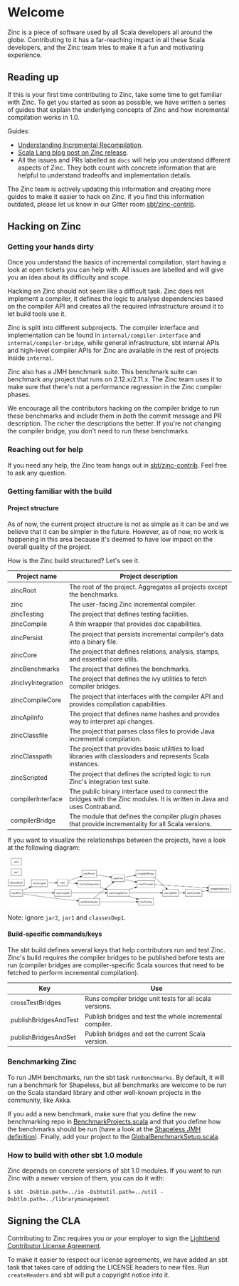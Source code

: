 # Welcome

Zinc is a piece of software used by all Scala developers all around the globe.
Contributing to it has a far-reaching impact in all these Scala developers,
and the Zinc team tries to make it a fun and motivating experience.

## Reading up

If this is your first time contributing to Zinc, take some time to get familiar
with Zinc. To get you started as soon as possible, we have written a series of
guides that explain the underlying concepts of Zinc and how incremental
compilation works in 1.0.

Guides:

* [Understanding Incremental Recompilation](http://www.scala-sbt.org/0.13/docs/Understanding-Recompilation.html).
* [Scala Lang blog post on Zinc release](https://www.scala-lang.org/blog/2017/01/03/zinc-blog-post.html).
* All the issues and PRs labelled as `docs` will help you understand different
  aspects of Zinc. They both count with concrete information that are helpful
  to understand tradeoffs and implementation details.

The Zinc team is actively updating this information and creating more guides
to make it easier to hack on Zinc. if you find this information outdated,
please let us know in our Gitter room [sbt/zinc-contrib][].

## Hacking on Zinc

### Getting your hands dirty

Once you understand the basics of incremental compilation, start having a look
at open tickets you can help with. All issues are labelled and will give you an
idea about its difficulty and scope.

Hacking on Zinc should not seem like a difficult task. Zinc does not implement
a compiler, it defines the logic to analyse dependencies based on the compiler
API and creates all the required infrastructure around it to let build tools
use it.

Zinc is split into different subprojects. The compiler interface and
implementation can be found in `internal/compiler-interface` and `internal/compiler-bridge`,
while general infrastructure, sbt internal APIs and high-level compiler APIs for
Zinc are available in the rest of projects inside `internal`.

Zinc also has a JMH benchmark suite. This benchmark suite can benchmark
any project that runs on 2.12.x/2.11.x. The Zinc team uses it
to make sure that there's not a performance regression in the Zinc compiler phases.

We encourage all the contributors hacking on the compiler bridge to run these
benchmarks and include them in *both* the commit message and PR description.
The richer the descriptions the better. If you're not changing the compiler
bridge, you don't need to run these benchmarks.

### Reaching out for help

If you need any help, the Zinc team hangs out in [sbt/zinc-contrib][].
Feel free to ask any question.

### Getting familiar with the build

#### Project structure

As of now, the current project structure is not as simple as it can be and we
believe that it can be simpler in the future. However, as of now, no work is
happening in this area because it's deemed to have low impact on the overall
quality of the project.

How is the Zinc build structured? Let's see it.

|Project name| Project description|
|------------|--------------------|
|zincRoot| The root of the project. Aggregates all projects except the benchmarks.|
|zinc|The user-facing Zinc incremental compiler.|
|zincTesting|The project that defines testing facilities.|
|zincCompile|A thin wrapper that provides doc capabilities.|
|zincPersist|The project that persists incremental compiler's data into a binary file.|
|zincCore|The project that defines relations, analysis, stamps, and essential core utils.|
|zincBenchmarks|The project that defines the benchmarks.|
|zincIvyIntegration|The project that defines the ivy utilities to fetch compiler bridges.|
|zincCompileCore|The project that interfaces with the compiler API and provides compilation capabilities.|
|zincApiInfo|The project that defines name hashes and provides way to interpret api changes.|
|zincClassfile|The project that parses class files to provide Java incremental compilation.|
|zincClasspath|The project that provides basic utilities to load libraries with classloaders and represents Scala instances.|
|zincScripted|The project that defines the scripted logic to run Zinc's integration test suite.|
|compilerInterface|The public binary interface used to connect the bridges with the Zinc modules. It is written in Java and uses Contraband.|
|compilerBridge|The module that defines the compiler plugin phases that provide incrementality for all Scala versions.|

If you want to visualize the relationships between the projects, have a look at
the following diagram:

![Diagram of projects](docs/project-structure.png)

Note: ignore `jar2`, `jar1` and `classesDep1`.

#### Build-specific commands/keys

The sbt build defines several keys that help contributors run and test Zinc.
Zinc's build requires the compiler bridges to be published before tests are run
(compiler bridges are compiler-specific Scala sources that need to be fetched
to perform incremental compilation).

|Key|Use|
|---|---|
|crossTestBridges|Runs compiler bridge unit tests for all scala versions.|
|publishBridgesAndTest|Publish bridges and test the whole incremental compiler.|
|publishBridgesAndSet|Publish bridges and set the current Scala version.|

### Benchmarking Zinc

To run JMH benchmarks, run the sbt task `runBenchmarks`. By default,
it will run a benchmark for Shapeless, but all benchmarks are welcome to be run
on the Scala standard library and other well-known projects in the community,
like Akka.

If you add a new benchmark, make sure that you define the new benchmarking repo
in [BenchmarkProjects.scala](https://github.com/sbt/zinc/blob/d532d15139f9f6e8346c8ffb649e564b25d7e897/internal/zinc-benchmarks/src/main/scala/xsbt/BenchmarkProjects.scala)
and that you define how the benchmarks should be run (have a look at the
[Shapeless JMH definition](https://github.com/sbt/zinc/blob/d532d15139f9f6e8346c8ffb649e564b25d7e897/internal/zinc-benchmarks/src/main/scala/xsbt/ShapelessBenchmark.scala)).
Finally, add your project to the [GlobalBenchmarkSetup.scala](https://github.com/sbt/zinc/blob/d532d15139f9f6e8346c8ffb649e564b25d7e897/internal/zinc-benchmarks/src/main/scala/xsbt/GlobalBenchmarkSetup.scala).

### How to build with other sbt 1.0 module

Zinc depends on concrete versions of sbt 1.0 modules. If you want to run Zinc
with a newer version of them, you can do it with:

```
$ sbt -Dsbtio.path=../io -Dsbtutil.path=../util -Dsbtlm.path=../librarymanagement
```

## Signing the CLA

Contributing to Zinc requires you or your employer to sign the
[Lightbend Contributor License Agreement](https://www.lightbend.com/contribute/cla).

To make it easier to respect our license agreements, we have added an sbt task
that takes care of adding the LICENSE headers to new files. Run `createHeaders`
and sbt will put a copyright notice into it.

[sbt/zinc-contrib]: https://gitter.im/sbt/zinc-contrib

